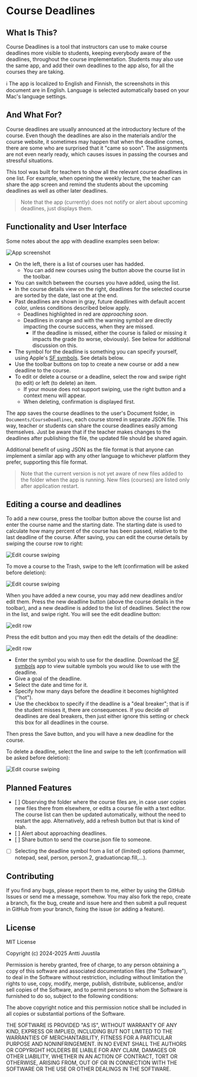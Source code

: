 # Course Deadlines

## What Is This?

Course Deadlines is a tool that instructors can use to make course deadlines more visible to students, keeping everybody aware of the deadlines, throughout the course implementation. Students may also use the same app, and add their own deadlines to the app also, for all the courses they are taking.

ℹ️ The app is localized to English and Finnish, the screenshots in this document are in English. Language is selected automatically based on your Mac's language settings.

## And What For?

Course deadlines are usually announced at the introductory lecture of the course. Even though the deadlines are also in the materials and/or the course website, it sometimes may happen that when the deadline comes, there are some who are surprised that it "came so soon". The assignments are not even nearly ready, which causes issues in passing the courses and stressful situations.

This tool was built for teachers to show all the relevant course deadlines in one list. For example, when opening the weekly lecture, the teacher can share the app screen and remind the students about the upcoming deadlines as well as other later deadlines.

> Note that the app (currently) does not notify or alert about upcoming deadlines, just displays them.


## Functionality and User Interface

Some notes about the app with deadline examples seen below:

![App screenshot](images/mainview.png)

* On the left, there is a list of courses user has hadded.
  * You can add new courses using the button above the course list in the toolbar.
* You can switch between the courses you have added, using the list.
* In the course details view on the right, deadlines for the selected course are sorted by the date, last one at the end.
* Past deadlines are shown in gray, future deadlines with default accent color, unless conditions described below apply.
  * Deadlines highlighted in red are *approaching soon*. 
  * Deadlines in orange and with the warning symbol are directly impacting the course success, when they are missed.
    * If the deadline is missed, either the course is failed or missing it impacts the grade (to worse, obviously). See below for additional discussion on this.
* The symbol for the deadline is something you can specify yourself, using Apple's [SF symbols](https://developer.apple.com/sf-symbols/). See details below.
* Use the toolbar buttons on top to create a new course or add a new deadline to the course.
* To edit or delete a course or a deadline, select the row and swipe right (to edit) or left (to delete) an item.
  * If your mouse does not support swiping, use the right button and a context menu will appear.
  * When deleting, confirmation is displayed first.

The app saves the course deadlines to the user's Document folder, in `Documents/CourseDeadlines`, each course stored in separate JSON file. This way, teacher or students can share the course deadlines easily among themselves. Just be aware that if the teacher makes changes to the deadlines after publishing the file, the updated file should be shared again.

Additional benefit of using JSON as the file format is that anyone can implement a similar app with any other language to whichever platform they prefer, supporting this file format.

> Note that the current version is not yet aware of new files added to the folder when the app is running. New files (courses) are listed only after application restart. 
 

## Editing a course and deadlines

To add a new course, press the toolbar button above the course list and enter the course name and the starting date. The starting date is used to calculate how many percent of the course has been passed, relative to the last deadline of the course. After saving, you can edit the course details by swiping the course row to right:

![Edit course swiping](images/edit-course-swipe.png)

To move a course to the Trash, swipe to the left (confirmation will be asked before deletion):

![Edit course swiping](images/delete-course-swipe.png)

When you have added a new course, you may add new deadlines and/or edit them. Press the new deadline button (above the course details in the toolbar), and a new deadline is added to the list of deadlines. Select the row in the list, and swipe right. You will see the edit deadline button:

![edit row](images/edit-deadline-swipe.png)

Press the edit button and you may then edit the details of the deadline:

![edit row](images/edit-deadline.png)

* Enter the symbol you wish to use for the deadline. Download the [SF symbols](https://developer.apple.com/sf-symbols/) app to view suitable symbols you would like to use with the deadline.
* Give a goal of the deadline. 
* Select the date and time for it.
* Specify how many days before the deadline it becomes highlighted ("hot").
* Use the checkbox to specify if the deadline is a "deal breaker"; that is if the student misses it, there are consequences. If you decide *all* deadlines are deal breakers, then just either ignore this setting or check this box for all deadlines in the course.

Then press the Save button, and you will have a new deadline for the course.

To delete a deadline, select the line and swipe to the left (confirmation will be asked before deletion):

![Edit course swiping](images/delete-deadline-swipe.png)


## Planned Features

- [ ] Observing the folder where the course files are, in case user copies new files there from elsewhere, or edits a course file with a text editor. The course list can then be updated automatically, without the need to restart the app. Alternatively, add a refresh button but that is kind of blah.
- [ ] Alert about approaching deadlines.
- [ ] Share button to send the course.json file to someone.
- [ ] Selecting the deadline symbol from a list of (limited) options (hammer, notepad, seal, person, person.2, graduationcap.fill,...).


## Contributing

If you find any bugs, please report them to me, either by using the GitHub Issues or send me a message, somehow. You may also fork the repo, create a branch, fix the bug, create and issue here and then submit a pull request in GitHub from your branch, fixing the issue (or adding a feature).

## License

MIT License 

Copyright (c) 2024-2025 Antti Juustila

Permission is hereby granted, free of charge, to any person obtaining a copy
of this software and associated documentation files (the "Software"), to deal
in the Software without restriction, including without limitation the rights
to use, copy, modify, merge, publish, distribute, sublicense, and/or sell
copies of the Software, and to permit persons to whom the Software is
furnished to do so, subject to the following conditions:

The above copyright notice and this permission notice shall be included in all
copies or substantial portions of the Software.

THE SOFTWARE IS PROVIDED "AS IS", WITHOUT WARRANTY OF ANY KIND, EXPRESS OR
IMPLIED, INCLUDING BUT NOT LIMITED TO THE WARRANTIES OF MERCHANTABILITY,
FITNESS FOR A PARTICULAR PURPOSE AND NONINFRINGEMENT. IN NO EVENT SHALL THE
AUTHORS OR COPYRIGHT HOLDERS BE LIABLE FOR ANY CLAIM, DAMAGES OR OTHER
LIABILITY, WHETHER IN AN ACTION OF CONTRACT, TORT OR OTHERWISE, ARISING FROM,
OUT OF OR IN CONNECTION WITH THE SOFTWARE OR THE USE OR OTHER DEALINGS IN THE
SOFTWARE.
